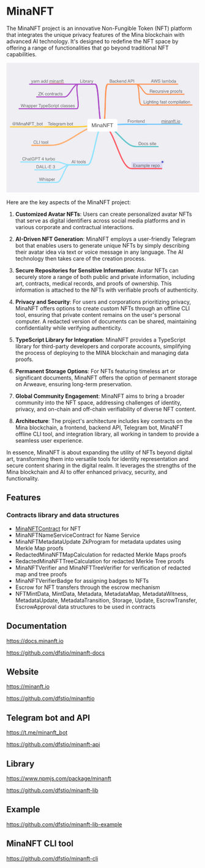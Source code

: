 # MinaNFT

The MinaNFT project is an innovative Non-Fungible Token (NFT) platform that integrates the unique privacy features of the Mina blockchain with advanced AI technology. It's designed to redefine the NFT space by offering a range of functionalities that go beyond traditional NFT capabilities.

![MinaNFT structure](/images/structure.png)

Here are the key aspects of the MinaNFT project:

1. **Customized Avatar NFTs**: Users can create personalized avatar NFTs that serve as digital identifiers across social media platforms and in various corporate and contractual interactions.

2. **AI-Driven NFT Generation**: MinaNFT employs a user-friendly Telegram bot that enables users to generate unique NFTs by simply describing their avatar idea via text or voice message in any language. The AI technology then takes care of the creation process.

3. **Secure Repositories for Sensitive Information**: Avatar NFTs can securely store a range of both public and private information, including art, contracts, medical records, and proofs of ownership. This information is attached to the NFTs with verifiable proofs of authenticity.

4. **Privacy and Security**: For users and corporations prioritizing privacy, MinaNFT offers options to create custom NFTs through an offline CLI tool, ensuring that private content remains on the user's personal computer. A redacted version of documents can be shared, maintaining confidentiality while verifying authenticity.

5. **TypeScript Library for Integration**: MinaNFT provides a TypeScript library for third-party developers and corporate accounts, simplifying the process of deploying to the MINA blockchain and managing data proofs.

6. **Permanent Storage Options**: For NFTs featuring timeless art or significant documents, MinaNFT offers the option of permanent storage on Arweave, ensuring long-term preservation.

7. **Global Community Engagement**: MinaNFT aims to bring a broader community into the NFT space, addressing challenges of identity, privacy, and on-chain and off-chain verifiability of diverse NFT content.

8. **Architecture**: The project's architecture includes key contracts on the Mina blockchain, a frontend, backend API, Telegram bot, MinaNFT offline CLI tool, and integration library, all working in tandem to provide a seamless user experience.

In essence, MinaNFT is about expanding the utility of NFTs beyond digital art, transforming them into versatile tools for identity representation and secure content sharing in the digital realm. It leverages the strengths of the Mina blockchain and AI to offer enhanced privacy, security, and functionality.

## Features

### Contracts library and data structures

- [MinaNFTContract](https://docs.minanft.io/api/class/minanftcontract/) for NFT
- MinaNFTNameServiceContract for Name Service
- MinaNFTMetadataUpdate ZkProgram for metadata updates using Merkle Map proofs
- RedactedMinaNFTMapCalculation for redacted Merkle Maps proofs
- RedactedMinaNFTTreeCalculation for redacted Merkle Tree proofs
- MinaNFTVerifier and MinaNFTTreeVerifier for verification of redacted map and tree proofs
- MinaNFTVerifierBadge for assigning badges to NFTs
- Escrow for NFT transfers through the escrow mechanism
- NFTMintData, MintData, Metadata, MetadataMap, MetadataWitness, MetadataUpdate, MetadataTransition, Storage, Update, EscrowTransfer, EscrowApproval data structures to be used in contracts

## Documentation

https://docs.minanft.io

https://github.com/dfstio/minanft-docs

## Website

https://minanft.io

https://github.com/dfstio/minanftio

## Telegram bot and API

https://t.me/minanft_bot

https://github.com/dfstio/minanft-api

## Library

https://www.npmjs.com/package/minanft

https://github.com/dfstio/minanft-lib

## Example

https://github.com/dfstio/minanft-lib-example

## MinaNFT CLI tool

https://github.com/dfstio/minanft-cli
